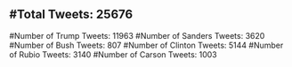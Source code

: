 #Total Tweets: 25676 
---
#Number of Trump Tweets: 11963
#Number of Sanders Tweets: 3620
#Number of Bush Tweets: 807
#Number of Clinton Tweets: 5144
#Number of Rubio Tweets: 3140
#Number of Carson Tweets: 1003